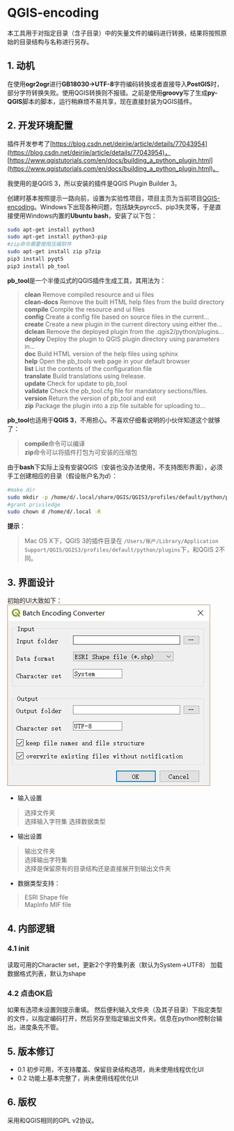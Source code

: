 # QGIS-encoding

本工具用于对指定目录（含子目录）中的矢量文件的编码进行转换，结果将按照原始的目录结构与名称进行另存。

## 1. 动机

在使用**ogr2ogr**进行**GB18030->UTF-8**字符编码转换或者直接导入**PostGIS**时，部分字符转换失败。使用QGIS转换则不报错。之前是使用**groovy**写了生成**py-QGIS**脚本的脚本，运行稍麻烦不易共享，现在直接封装为QGIS插件。

## 2. 开发环境配置

插件开发参考了[https://blog.csdn.net/deirjie/article/details/77043954](https://blog.csdn.net/deirjie/article/details/77043954)，
[https://www.qgistutorials.com/en/docs/building_a_python_plugin.html](https://www.qgistutorials.com/en/docs/building_a_python_plugin.html)。

我使用的是QGIS 3，所以安装的插件是QGIS Plugin Builder 3。

创建时基本按照提示一路向前，设置为实验性项目，项目主页为当前项目[QGIS-encoding](https://github.com/asdawn/QGIS-encoding)。Windows下出现各种问题，包括缺失pyrcc5、pip3失灵等，于是直接使用Windows内置的**Ubuntu bash**，安装了以下包：

```bash
sudo apt-get install python3
sudo apt-get install python3-pip
#zip命令需要使用压缩软件
sudo apt-get install zip p7zip
pip3 install pyqt5
pip3 install pb_tool
```

**pb_tool**是一个半傻瓜式的QGIS插件生成工具，其用法为：
>**clean**       Remove compiled resource and ui files<br>
  **clean-docs**  Remove the built HTML help files from the build directory<br>
  **compile**    Compile the resource and ui files<br>
  **config**      Create a config file based on source files in the current...<br>
  **create**      Create a new plugin in the current directory using either the...<br>
  **dclean**      Remove the deployed plugin from the .qgis2/python/plugins...<br>
  **deploy**      Deploy the plugin to QGIS plugin directory using parameters in...<br>
  **doc**         Build HTML version of the help files using sphinx<br>
  **help**        Open the pb_tools web page in your default browser<br>
  **list**        List the contents of the configuration file<br>
  **translate**   Build translations using lrelease.<br>
  **update**      Check for update to pb_tool<br>
  **validate**    Check the pb_tool.cfg file for mandatory sections/files.<br>
  **version**     Return the version of pb_tool and exit<br>
  **zip**         Package the plugin into a zip file suitable for uploading to...<br>

**pb_tool**也适用于**QGIS 3**，不用担心。不喜欢仔细看说明的小伙伴知道这个就够了：
>**compile**命令可以编译<br>
**zip**命令可以将插件打包为可安装的压缩包

由于**bash**下实际上没有安装QGIS（安装也没办法使用，不支持图形界面），必须手工创建相应的目录（假设账户名为*d*）：
```bash
#make dir
sudo mkdir -p /home/d/.local/share/QGIS/QGIS3/profiles/default/python/plugins
#grant priviledge
sudo chown d /home/d/.local -R
```

**提示**：
>Mac OS X下，QGIS 3的插件目录在
`/Users/账户/Library/Application Support/QGIS/QGIS3/profiles/default/python/plugins`下，和QGIS 2不同。

## 3. 界面设计

初始的UI大致如下：
![UI设计](/img/ui.jpg)

+ 输入设置
>选择文件夹<br>
选择输入字符集
选择数据类型

+ 输出设置
>输出文件夹<br>
选择输出字符集<br>
选择是保留原有的目录结构还是直接展开到输出文件夹

+ 数据类型支持：
> ESRI Shape file<br>
MapInfo MIF file<br>

## 4. 内部逻辑

### 4.1 init
读取可用的Character set，更新2个字符集列表（默认为System->UTF8）
加载数据格式列表，默认为shape

### 4.2 点击OK后
如果有选项未设置则提示重填。
然后便利输入文件夹（及其子目录）下指定类型的文件，以指定编码打开，然后另存至指定输出文件夹。信息在python控制台输出，进度条先不管。

## 5. 版本修订
+ 0.1
  初步可用，不支持覆盖、保留目录结构选项，尚未使用线程优化UI
+ 0.2
  功能上基本完整了，尚未使用线程优化UI

## 6. 版权

采用和QGIS相同的GPL v2协议。









